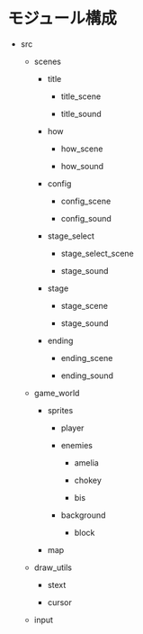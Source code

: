 # モジュール構成

- src
  - scenes
    - title
      - title_scene

      - title_sound

    - how
      - how_scene

      - how_sound

    - config
      - config_scene

      - config_sound

    - stage_select
      - stage_select_scene

      - stage_sound

    - stage
      - stage_scene

      - stage_sound

    - ending
      - ending_scene

      - ending_sound

  - game_world
    - sprites
      - player

      - enemies
        - amelia

        - chokey

        - bis

      - background
        - block

    - map

  - draw_utils
    - stext

    - cursor

  - input